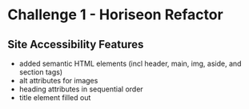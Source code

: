 # Challenge 1 - Horiseon Refactor

## Site Accessibility Features
- added semantic HTML elements (incl header, main, img, aside, and section tags)
- alt attributes for images
- heading attributes in sequential order
- title element filled out
